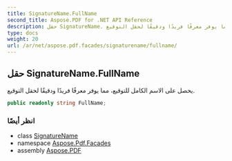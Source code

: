 ```yaml
---
title: SignatureName.FullName
second_title: Aspose.PDF for .NET API Reference
description: حقل SignatureName. يحصل على الاسم الكامل للتوقيع مما يوفر معرفًا فريدًا ودقيقًا لحقل التوقيع
type: docs
weight: 20
url: /ar/net/aspose.pdf.facades/signaturename/fullname/
---
```

## حقل SignatureName.FullName

يحصل على الاسم الكامل للتوقيع، مما يوفر معرفًا فريدًا ودقيقًا لحقل التوقيع.

```csharp
public readonly string FullName;
```

### انظر أيضًا

* class [SignatureName](../)
* namespace [Aspose.Pdf.Facades](../../../aspose.pdf.facades/)
* assembly [Aspose.PDF](../../../)